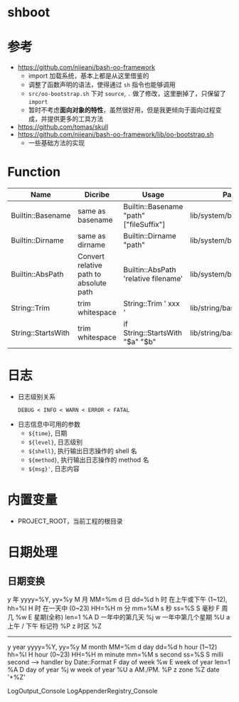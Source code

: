 # shboot

# 参考
- https://github.com/niieani/bash-oo-framework
	- import 加载系统，基本上都是从这里借鉴的
    - 调整了函数声明的语法，使得通过 `sh` 指令也能够调用
    - `src/oo-bootstrap.sh` 下对 `source`, `.` 做了修改，这里删掉了，只保留了 `import`
    - 暂时不考虑**面向对象的特性**，虽然很好用，但是我更倾向于面向过程变成，并提供更多的工具方法
- https://github.com/tomas/skull
- https://github.com/niieani/bash-oo-framework/lib/oo-bootstrap.sh
  - 一些基础方法的实现

# Function

|Name|Dicribe|Usage|Path|
|-|-|-|-|
|Builtin::Basename|same as basename|Builtin::Basename "path" ["fileSuffix"]|lib/system/builtin/fun.sh|
|Builtin::Dirname|same as dirname|Builtin::Dirname "path"|lib/system/builtin/fun.sh|
|Builtin::AbsPath|Convert relative path to absolute path|Builtin::AbsPath 'relative filename'|lib/system/builtin/fun.sh|
|String::Trim|trim whitespace|String::Trim ' xxx '|lib/string/base.sh|
|String::StartsWith|trim whitespace|if String::StartsWith "$a" "$b"|lib/string/base.sh|


# 日志
- 日志级别关系
    ```
    DEBUG < INFO < WARN < ERROR < FATAL
    ```
- 日志信息中可用的参数
    - `${time}`, 日期
    - `${level}`, 日志级别
    - `${shell}`, 执行输出日志操作的 shell 名
    - `${method}`, 执行输出日志操作的 method 名
    - `${msg}'`, 日志内容

# 内置变量
- PROJECT_ROOT，当前工程的根目录

# 日期处理
## 日期变换

  y 年 yyyy=%Y, yy=%y
  M 月 MM=%m
  d 日 dd=%d
  h 时 在上午或下午 (1~12), hh=%l
  H 时 在一天中 (0~23) HH=%H
  m 分 mm=%M
  s 秒 ss=%S
  S 毫秒 
  F 周几 %w
  E 星期(全称)    len=1   %A
  D 一年中的第几天  %j
  w 一年中第几个星期 %U
  a 上午 / 下午 标记符 %P
  z 时区 %Z

---------------------------------

  y year  yyyy=%Y, yy=%y
  M month MM=%m
  d day dd=%d
  h hour (1~12)  hh=%l
  H hour (0~23) HH=%H
  m minute mm=%M
  s second ss=%S
  S milli second --> handler by Date::Format
  F day of week %w
  E week of year    len=1   %A
  D day of year  %j
  w week of year %U
  a AM./PM. %P
  z zone %Z date '+%Z'

LogOutput_Console
LogAppenderRegistry_Console